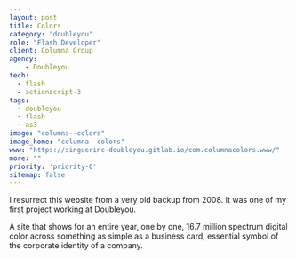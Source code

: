 ```yaml
---
layout: post
title: Colors
category: "doubleyou"
role: "Flash Developer"
client: Columna Group
agency:
    - Doubleyou
tech:
  - flash
  - actionscript-3
tags:
  - doubleyou
  - flash
  - as3
image: "columna--colors"
image_home: "columna--colors"
www: "https://singuerinc-doubleyou.gitlab.io/com.columnacolors.www/"
more: ""
priority: 'priority-0'
sitemap: false
---
```


I resurrect this website from a very old backup from 2008. It was one of my first project working at Doubleyou.

A site that shows for an entire year, one by one, 16.7 million spectrum digital color across something as simple as a business card, essential symbol of the corporate identity of a company.
